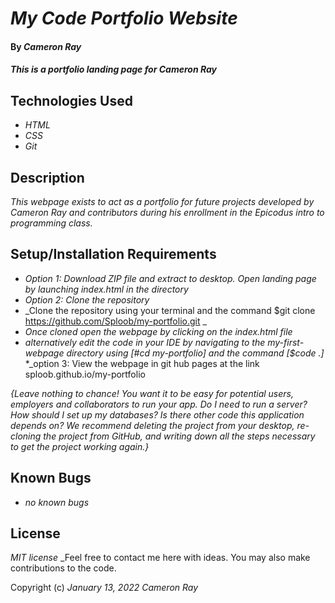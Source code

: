 # _My Code Portfolio Website_

#### By _**Cameron Ray**_

#### _This is a portfolio landing page for Cameron Ray_

## Technologies Used

* _HTML_
* _CSS_
* _Git_

## Description

_This webpage exists to act as a portfolio for future projects developed by Cameron Ray and contributors during his enrollment in the Epicodus intro to programming class._

## Setup/Installation Requirements

* _Option 1: Download ZIP file and extract to desktop. Open landing page by launching index.html in the directory_
* _Option 2: Clone the repository_
* _Clone the repository using your terminal and the command $git clone https://github.com/Sploob/my-portfolio.git _
* _Once cloned open the webpage by clicking on the index.html file_
* _alternatively edit the code in your IDE by navigating to the my-first-webpage directory using [#cd my-portfolio] and the command [$code .]_
*_option 3: View the webpage in git hub pages at the link sploob.github.io/my-portfolio

_{Leave nothing to chance! You want it to be easy for potential users, employers and collaborators to run your app. Do I need to run a server? How should I set up my databases? Is there other code this application depends on? We recommend deleting the project from your desktop, re-cloning the project from GitHub, and writing down all the steps necessary to get the project working again.}_

## Known Bugs

* _no known bugs_

## License

_MIT license_
_Feel free to contact me here with ideas. You may also make contributions to the code. 

Copyright (c) _January 13, 2022_ _Cameron Ray_